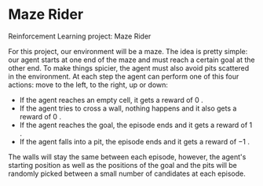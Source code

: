 # Maze Rider
Reinforcement Learning project: Maze Rider

For this project, our environment will be a maze. The idea is pretty simple: our agent starts at one end of the maze and must reach a certain goal at the other end. To make things spicier, the agent must also avoid pits scattered in the environment.
At each step the agent can perform one of this four actions: move to the left, to the right, up or down:
- If the agent reaches an empty cell, it gets a reward of  0 .
- If the agent tries to cross a wall, nothing happens and it also gets a reward of  0 .
- If the agent reaches the goal, the episode ends and it gets a reward of  1 .
- If the agent falls into a pit, the episode ends and it gets a reward of  −1 .

The walls will stay the same between each episode, however, the agent's starting position as well as the positions of the goal and the pits will be randomly picked between a small number of candidates at each episode.
